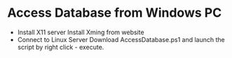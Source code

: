 # Access Database from Windows PC
* Install X11 server
Install Xming from website
* Connect to Linux Server
Download AccessDatabase.ps1 and launch the script by right click \- execute.
